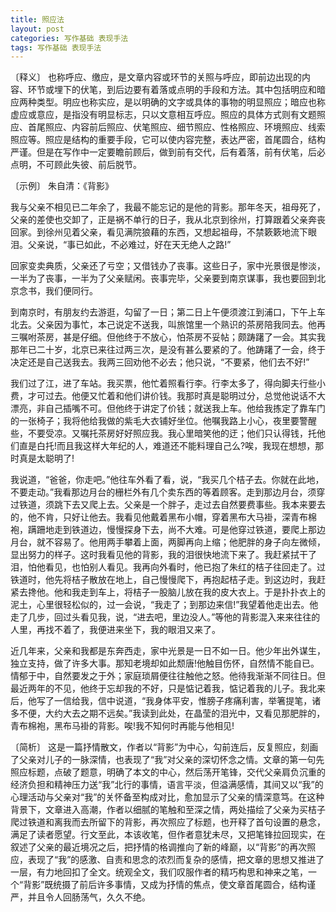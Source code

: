 ```yaml
---
title: 照应法
layout: post
categories: 写作基础 表现手法
tags: 写作基础 表现手法
---
```


〔释义〕 也称呼应、缴应，是文章内容或环节的关照与呼应，即前边出现的内容、环节或埋下的伏笔，到后边要有着落或点明的手段和方法。其中包括明应和暗应两种类型。明应也称实应，是以明确的文字或具体的事物的明显照应；暗应也称虚应或意应，是指没有明显标志，只以文意相互呼应。照应的具体方式则有文题照应、首尾照应、内容前后照应、伏笔照应、细节照应、性格照应、环境照应、线索照应等。照应是结构的重要手段，它可以使内容完整，表达严密，首尾圆合，结构严谨。但是在写作中一定要瞻前顾后，做到前有交代，后有着落，前有伏笔，后必点明，不可顾此失彼、前后脱节。

〔示例〕 朱自清：《背影》

我与父亲不相见已二年余了，我最不能忘记的是他的背影。那年冬天，祖母死了，父亲的差使也交卸了，正是祸不单行的日子，我从北京到徐州，打算跟着父亲奔丧回家。到徐州见着父亲，看见满院狼藉的东西，又想起祖母，不禁簌簌地流下眼泪。父亲说，“事已如此，不必难过，好在天无绝人之路!”

回家变卖典质，父亲还了亏空；又借钱办了丧事。这些日子，家中光景很是惨淡，一半为了丧事，一半为了父亲赋闲。丧事完毕，父亲要到南京谋事，我也要回到北京念书，我们便同行。

到南京时，有朋友约去游逛，勾留了一日；第二日上午便须渡江到浦口，下午上车北去。父亲因为事忙，本己说定不送我，叫旅馆里一个熟识的茶房陪我同去。他再三嘱咐茶房，甚是仔细。但他终于不放心，怕茶房不妥帖；颇踌躇了一会。其实我那年已二十岁，北京已来往过两三次，是没有甚么要紧的了。他踌躇了一会，终于决定还是自己送我去。我两三回劝他不必去；他只说，“不要紧，他们去不好!”

我们过了江，进了车站。我买票，他忙着照看行李。行李太多了，得向脚夫行些小费，才可过去。他便又忙着和他们讲价钱。我那时真是聪明过分，总觉他说话不大漂亮，非自己插嘴不可。但他终于讲定了价钱；就送我上车。他给我拣定了靠车门的一张椅子；我将他给我做的紫毛大衣铺好坐位。他嘱我路上小心，夜里要警醒些，不要受凉。又嘱托茶房好好照应我。我心里暗笑他的迂；他们只认得钱，托他们直是白托!而且我这样大年纪的人，难道还不能料理自己么?唉，我现在想想，那时真是太聪明了!

我说道，“爸爸，你走吧。”他往车外看了看，说，“我买几个桔子去。你就在此地，不要走动。”我看那边月台的栅栏外有几个卖东西的等着顾客。走到那边月台，须穿过铁道，须跳下去又爬上去。父亲是一个胖子，走过去自然要费事些。我本来要去的，他不肯，只好让他去。我看见他戴着黑布小帽，穿着黑布大马褂，深青布棉袍，蹒跚地走到铁道边，慢慢探身下去，尚不大难。可是他穿过铁道，要爬上那边月台，就不容易了。他用两手攀着上面，两脚再向上缩；他肥胖的身子向左微倾，显出努力的样子。这时我看见他的背影，我的泪很快地流下来了。我赶紧拭干了泪，怕他看见，也怕别人看见。我再向外看时，他已抱了朱红的桔子往回走了。过铁道时，他先将桔子散放在地上，自己慢慢爬下，再抱起桔子走。到这边时，我赶紧去搀他。他和我走到车上，将桔子一股脑儿放在我的皮大衣上。于是扑扑衣上的泥土，心里很轻松似的，过一会说，“我走了；到那边来信!”我望着他走出去。他走了几步，回过头看见我，说，“进去吧，里边没人。”等他的背影混入来来往往的人里，再找不着了，我便进来坐下，我的眼泪又来了。

近几年来，父亲和我都是东奔西走，家中光景是一日不如一日。他少年出外谋生，独立支持，做了许多大事。那知老境却如此颓唐!他触目伤怀，自然情不能自已。情郁于中，自然要发之于外；家庭琐屑便往往触他之怒。他待我渐渐不同往日。但最近两年的不见，他终于忘却我的不好，只是惦记着我，惦记着我的儿子。我北来后，他写了一信给我，信中说道，“我身体平安，惟膀子疼痛利害，举箸提笔，诸多不便，大约大去之期不远矣。”我读到此处，在晶莹的泪光中，又看见那肥胖的，青布棉袍，黑布马褂的背影。唉!我不知何时再能与他相见!

〔简析〕 这是一篇抒情散文，作者以“背影”为中心，勾前连后，反复照应，刻画了父亲对儿子的一脉深情，也表现了“我”对父亲的深切怀念之情。文章的第一句先照应标题，点破了题意，明确了本文的中心，然后荡开笔锋，交代父亲肩负沉重的经济负担和精神压力送“我”北行的事情，语言平淡，但溢满感情，其间又以“我”的心理活动与父亲对“我”的关怀备至构成对比，愈加显示了父亲的情深意笃。在这种背景下，文章进入高潮，作者以细腻的笔触和至深之情，两处描绘了父亲为买桔子爬过铁道和离我而去所留下的背影，再次照应了标题，也开释了首句设置的悬念，满足了读者愿望。行文至此，本该收笔，但作者意犹未尽，又把笔锋拉回现实，在叙述了父亲的最近境况之后，把抒情的格调推向了新的峰巅，以“背影”的再次照应，表现了“我”的感激、自责和思念的浓烈而复杂的感情，把文章的思想又推进了一层，有力地回扣了全文。统观全文，我们叹服作者的精巧构思和神来之笔，一个“背影”既统摄了前后许多事情，又成为抒情的焦点，使文章首尾圆合，结构谨严，并且令人回肠荡气，久久不绝。 